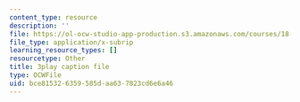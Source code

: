 ```yaml
---
content_type: resource
description: ''
file: https://ol-ocw-studio-app-production.s3.amazonaws.com/courses/18-065-matrix-methods-in-data-analysis-signal-processing-and-machine-learning-spring-2018/bce815326359585daa637823cd6e6a46_hwDRfkPSXng.vtt
file_type: application/x-subrip
learning_resource_types: []
resourcetype: Other
title: 3play caption file
type: OCWFile
uid: bce81532-6359-585d-aa63-7823cd6e6a46
---
```

